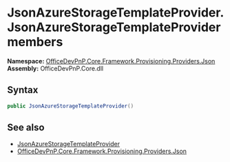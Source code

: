 # JsonAzureStorageTemplateProvider.JsonAzureStorageTemplateProvider members 
  

**Namespace:** [OfficeDevPnP.Core.Framework.Provisioning.Providers.Json](OfficeDevPnP.Core.Framework.Provisioning.Providers.Json.md)  
**Assembly:** OfficeDevPnP.Core.dll  
## Syntax
```C#
public JsonAzureStorageTemplateProvider()
```
## See also
- [JsonAzureStorageTemplateProvider](OfficeDevPnP.Core.Framework.Provisioning.Providers.Json.JsonAzureStorageTemplateProvider.md)
- [OfficeDevPnP.Core.Framework.Provisioning.Providers.Json](OfficeDevPnP.Core.Framework.Provisioning.Providers.Json.md)
